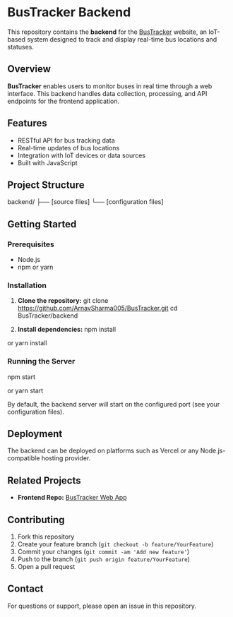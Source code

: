 # BusTracker Backend

This repository contains the **backend** for the [BusTracker](https://bus-tracker-iot-yvvh.vercel.app/) website, an IoT-based system designed to track and display real-time bus locations and statuses.

## Overview

**BusTracker** enables users to monitor buses in real time through a web interface. This backend handles data collection, processing, and API endpoints for the frontend application.

## Features

- RESTful API for bus tracking data
- Real-time updates of bus locations
- Integration with IoT devices or data sources
- Built with JavaScript

## Project Structure

backend/
├── [source files]
└── [configuration files]

## Getting Started

### Prerequisites

- Node.js 
- npm or yarn

### Installation

1. **Clone the repository:**
git clone https://github.com/ArnavSharma005/BusTracker.git
cd BusTracker/backend

2. **Install dependencies:**
npm install

or
yarn install

### Running the Server

npm start

or
yarn start

By default, the backend server will start on the configured port (see your configuration files).

## Deployment

The backend can be deployed on platforms such as Vercel or any Node.js-compatible hosting provider.

## Related Projects

- **Frontend Repo:** [BusTracker Web App](https://github.com/SuyashShukla0007/BusTrackerIot)

## Contributing

1. Fork this repository
2. Create your feature branch (`git checkout -b feature/YourFeature`)
3. Commit your changes (`git commit -am 'Add new feature'`)
4. Push to the branch (`git push origin feature/YourFeature`)
5. Open a pull request


## Contact

For questions or support, please open an issue in this repository.
